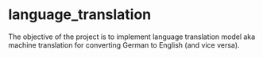 # language_translation
The objective of the project is to implement language translation model aka machine translation for converting German to English (and vice versa). 
